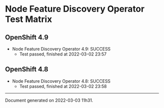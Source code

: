 
Node Feature Discovery Operator Test Matrix
===========================================

OpenShift 4.9
-------------



* Node Feature Discovery Operator 4.9: SUCCESS
  - Test passed, finished at 2022-03-02 23:57

OpenShift 4.8
-------------



* Node Feature Discovery Operator 4.8: SUCCESS
  - Test passed, finished at 2022-03-02 23:58

---
Document generated on 2022-03-03 11h31.
